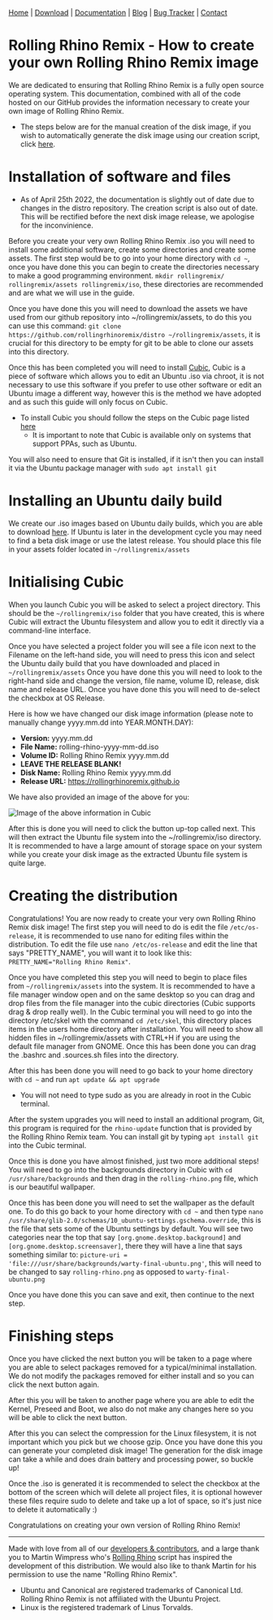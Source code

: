 <head>
  <link rel="shortcut icon" type="image/x-icon" href="https://raw.githubusercontent.com/MrBeeBenson/rrr-site/main/favicon.png" />
</head>

<div id="navigation">

<a href="https://rollingrhinoremix.github.io">Home</a> | <a href="https://rollingrhinoremix.github.io/download">Download</a> | <a href="https://rollingrhinoremix.github.io/docs">Documentation</a> | <a href="https://rollingrhinoremix.github.io/blog">Blog</a> | <a href="https://rollingrhinoremix.github.io/bugs">Bug Tracker</a> | <a href="https://rollingrhinoremix.github.io#contact">Contact</a>

</div>

# Rolling Rhino Remix - How to create your own Rolling Rhino Remix image

We are dedicated to ensuring that Rolling Rhino Remix is a fully open source operating system. This documentation, combined with all of the code hosted on our GitHub provides the information necessary to create your own image of Rolling Rhino Remix. 

- The steps below are for the manual creation of the disk image, if you wish to automatically generate the disk image using our creation script, click [here](https://github.com/rollingrhinoremix/creation_script).

# Installation of software and files

- As of April 25th 2022, the documentation is slightly out of date due to changes in the distro repository. The creation script is also out of date. This will be rectified before the next disk image release, we apologise for the inconvinience.

Before you create your very own Rolling Rhino Remix .iso you will need to install some additional software, create some directories and create some assets. The first step would be to go into your home directory with `cd ~`, once  you have done this you can begin to create the directories necessary to make a good programming environment. `mkdir rollingremix/ rollingremix/assets rollingremix/iso`, these directories are recommended and are what we will use in the guide. 

Once you have done this you will need to download the assets we have used from our github repository into ~/rollingremix/assets, to do this you can use this command: `git clone https://github.com/rollingrhinoremix/distro ~/rollingremix/assets`, it is crucial for this directory to be empty for git to be able to clone our assets into this directory. 

Once this has been completed you will need to install [Cubic](https://launchpad.net/cubic), Cubic is a piece of software which allows you to edit an Ubuntu .iso via chroot, it is not necessary to use this software if you prefer to use other software or edit an Ubuntu image a different way, however this is the method we have adopted and as such this guide will only focus on Cubic. 

- To install Cubic you should follow the steps on the Cubic page listed [here](https://launchpad.net/cubic)
    - It is important to note that Cubic is available only on systems that support PPAs, such as Ubuntu.

You will also need to ensure that Git is installed, if it isn't then you can install it via the Ubuntu package manager with `sudo apt install git`

# Installing an Ubuntu daily build

We create our .iso images based on Ubuntu daily builds, which you are able to download [here](https://cdimage.ubuntu.com/daily-live/current). If Ubuntu is later in the development cycle you may need to find a beta disk image or use the latest release. You should place this file in your assets folder located in `~/rollingremix/assets`

# Initialising Cubic

When you launch Cubic you will be asked to select a project directory. This should be the `~/rollingremix/iso` folder that you have created, this is where Cubic will extract the Ubuntu filesystem and allow you to edit it directly via a command-line interface. 

Once you have selected a project folder you will see a file icon next to the Filename on the left-hand side, you will need to press this icon and select the Ubuntu daily build that you have downloaded and placed in `~/rollingremix/assets` Once you have done this you will need to look to the right-hand side and change the version, file name, volume ID, release, disk name and release URL. Once you have done this you will need to de-select the checkbox at OS Release.

Here is how we have changed our disk image information (please note to manually change yyyy.mm.dd into YEAR.MONTH.DAY):
- **Version:** yyyy.mm.dd 
- **File Name:** rolling-rhino-yyyy-mm-dd.iso 
- **Volume ID:** Rolling Rhino Remix yyyy.mm.dd
- **LEAVE THE RELEASE BLANK!**
- **Disk Name:** Rolling Rhino Remix yyyy.mm.dd
- **Release URL:** https://rollingrhinoremix.github.io

We have also provided an image of the above for you:

![Image of the above information in Cubic](../assets/images/cubic-menu.png)

After this is done you will need to click the button up-top called next. This will then extract the Ubuntu file system into the ~/rollingremix/iso directory. It is recommended to have a large amount of storage space on your system while you create your disk image as the extracted Ubuntu file system is quite large.

# Creating the distribution

Congratulations! You are now ready to create your very own Rolling Rhino Remix disk image! The first step you will need to do is edit the file `/etc/os-release`, it is recommended to use nano for editing files within the distribution. To edit the file use `nano /etc/os-release` and edit the line that says "PRETTY_NAME", you will want it to look like this: `PRETTY_NAME="Rolling Rhino Remix"`.

Once you have completed this step you will need to begin to place files from `~/rollingremix/assets` into the system. It is recommended to have a file manager window open and on the same desktop so you can drag and drop files from the file manager into the cubic directories (Cubic supports drag & drop really well). In the Cubic terminal you will need to go into the directory /etc/skel with the command `cd /etc/skel`, this directory places items in the users home directory after installation. You will need to show all hidden files in ~/rollingremix/assets with CTRL+H if you are using the default file manager from GNOME. Once this has been done you can drag the .bashrc and .sources.sh files into the directory.

After this has been done you will need to go back to your home directory with `cd ~` and run `apt update && apt upgrade`

- You will not need to type sudo as you are already in root in the Cubic terminal. 

After the system upgrades you will need to install an additional program, Git, this program is required for the `rhino-update` function that is provided by the Rolling Rhino Remix team. You can install git by typing `apt install git` into the Cubic terminal. 

Once this is done you have almost finished, just two more additional steps! You will need to go into the backgrounds directory in Cubic with `cd /usr/share/backgrounds` and then drag in the `rolling-rhino.png` file, which is our beautiful wallpaper.

Once this has been done you will need to set the wallpaper as the default one. To do this go back to your home directory with `cd ~` and then type `nano /usr/share/glib-2.0/schemas/10_ubuntu-settings.gschema.override`, this is the file that sets some of the Ubuntu settings by default. You will see two categories near the top that say `[org.gnome.desktop.background]` and `[org.gnome.desktop.screensaver]`, there they will have a line that says something similar to: `picture-uri = 'file:///usr/share/backgrounds/warty-final-ubuntu.png'`, this will need to be changed to say `rolling-rhino.png` as opposed to `warty-final-ubuntu.png`

Once you have done this you can save and exit, then continue to the next step.

# Finishing steps

Once you have clicked the next button you will be taken to a page where you are able to select packages removed for a typical/minimal installation. We do not modify the packages removed for either install and so you can click the next button again.

After this you will be taken to another page where you are able to edit the Kernel, Preseed and Boot, we also do not make any changes here so you will be able to click the next button.

After this you can select the compression for the Linux filesystem, it is not important which you pick but we choose gzip. Once you have done this you can generate your completed disk image! The generation for the disk image can take a while and does drain battery and processing power, so buckle up!

Once the .iso is generated it is recommended to select the checkbox at the bottom of the screen which will delete all project files, it is optional however these files require sudo to delete and take up a lot of space, so it's just nice to delete it automatically :)

Congratulations on creating your own version of Rolling Rhino Remix!

<hr />

Made with love from all of our [developers & contributors](https://rollingrhinoremix.github.io/contributors.txt), and a large thank you to Martin Wimpress who's [Rolling Rhino](https://github.com/wimpysworld/rolling-rhino) script has inspired the development of this distribution. We would also like to thank Martin for his permission to use the name "Rolling Rhino Remix".

- Ubuntu and Canonical are registered trademarks of Canonical Ltd. Rolling Rhino Remix is not affiliated with the Ubuntu Project. 
- Linux is the registered trademark of Linus Torvalds.
